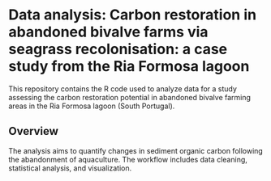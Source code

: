 # Data analysis: Carbon restoration in abandoned bivalve farms via seagrass recolonisation: a case study from the Ria Formosa lagoon

This repository contains the R code used to analyze data for a study assessing the carbon restoration potential in abandoned bivalve farming areas in the Ria Formosa lagoon (South Portugal).

## Overview

The analysis aims to quantify changes in sediment organic carbon following the abandonment of aquaculture. The workflow includes data cleaning, statistical analysis, and visualization.
